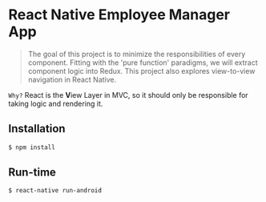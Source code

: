 # React Native Employee Manager App
> The goal of this project is to minimize the responsibilities of every component. Fitting with the 'pure function' paradigms, we will extract component logic into Redux. This project also explores view-to-view navigation in React Native.

`Why?` React is the **V**iew Layer in MVC, so it should only be responsible for taking logic and rendering it.

## Installation
``` bash
$ npm install
```

## Run-time
``` bash
$ react-native run-android
```

